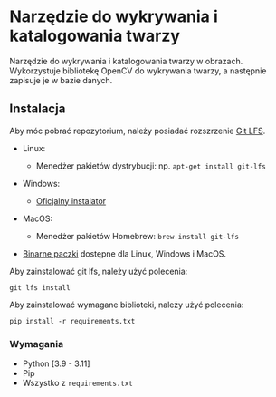 # Narzędzie do wykrywania i katalogowania twarzy

Narzędzie do wykrywania i katalogowania twarzy w obrazach. Wykorzystuje bibliotekę OpenCV do wykrywania twarzy, a następnie zapisuje je w bazie danych.

## Instalacja

Aby móc pobrać repozytorium, należy posiadać rozszrzenie [Git LFS](https://github.com/git-lfs/git-lfs).

- Linux:
  - Menedżer pakietów dystrybucji: np. `apt-get install git-lfs`
- Windows:

  - [Oficjalny instalator](https://git-lfs.github.com/)

- MacOS:
  - Menedżer pakietów Homebrew: `brew install git-lfs`
- [Binarne paczki](https://github.com/git-lfs/git-lfs) dostępne dla Linux, Windows i MacOS.

Aby zainstalować git lfs, należy użyć polecenia:

`git lfs install`

Aby zainstalować wymagane biblioteki, należy użyć polecenia:

`pip install -r requirements.txt`

### Wymagania

- Python [3.9 - 3.11]
- Pip
- Wszystko z `requirements.txt`
